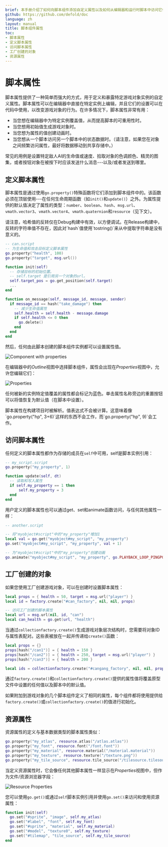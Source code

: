```yaml
---
brief: 本手册介绍了如何向脚本组件添加自定义属性以及如何从编辑器和运行时脚本中访问它们。
github: https://github.com/defold/doc
language: zh
layout: manual
title: 脚本组件属性
toc:
- 脚本属性
- 定义脚本属性
- 访问脚本属性
- 工厂创建的对象
- 资源属性
---
```


# 脚本属性

脚本属性提供了一种简单而强大的方式，用于定义和暴露特定游戏对象实例的自定义属性。脚本属性可以在编辑器中直接在特定实例上编辑，并且它们的设置可以在代码中使用，以改变游戏对象的行为。在许多情况下，脚本属性非常有用：

* 当您想在编辑器中为特定实例覆盖值，从而提高脚本的可重用性时。
* 当您想用初始值生成游戏对象时。
* 当您想为属性的值创建动画时。
* 当您想从一个脚本访问另一个脚本中的状态数据时。（请注意，如果您在对象之间频繁访问属性，最好将数据移动到共享存储中。）

常见的用例是设置特定敌人AI的生命值或速度、拾取对象的色调颜色、精灵的图集，或者按钮对象在被按下时应该发送什么消息---以及/或者发送到哪里。

## 定义脚本属性

脚本属性是通过使用`go.property()`特殊函数将它们添加到脚本组件中的。该函数必须在顶层使用---在任何生命周期函数（如`init()`和`update()`）之外。为属性提供的默认值决定了属性的类型：`number`、`boolean`、`hash`、`msg.url`、`vmath.vector3`、`vmath.vector4`、`vmath.quaternion`和`resource`（见下文）。

<div class='important' markdown='1'>
请注意，哈希值的反转仅在Debug构建中有效，以方便调试。在Release构建中，反转的字符串值不存在，因此对`hash`值使用`tostring()`来从中提取字符串是没有意义的。
</div>


```lua
-- can.script
-- 为生命值和攻击目标定义脚本属性
go.property("health", 100)
go.property("target", msg.url())

function init(self)
  -- 存储目标的初始位置。
  -- self.target 是引用另一个对象的url。
  self.target_pos = go.get_position(self.target)
  ...
end

function on_message(self, message_id, message, sender)
  if message_id == hash("take_damage") then
    -- 减少生命值属性
    self.health = self.health - message.damage
    if self.health <= 0 then
      go.delete()
    end
  end
end
```

然后，任何由此脚本创建的脚本组件实例都可以设置属性值。

![Component with properties](/manuals/images/script-properties/component.png)

 在编辑器中的*Outline*视图中选择脚本组件，属性会出现在*Properties*视图中，允许您编辑它们：

![Properties](/manuals/images/script-properties/properties.png)

任何被新的实例特定值覆盖的属性都会标记为蓝色。单击属性名称旁边的重置按钮可以将值恢复为默认值（在脚本中设置）。


<div class='important' markdown='1'>
脚本属性在构建项目时被解析。值表达式不会被计算。这意味着像`go.property("hp", 3+6)`这样的东西不会工作，而`go.property("hp", 9)`会工作。
</div>

## 访问脚本属性

任何定义的脚本属性都作为存储的成员在`self`中可用，self是脚本实例引用：

```lua
-- my_script.script
go.property("my_property", 1)

function update(self, dt)
  -- 读取和写入属性
  if self.my_property == 1 then
      self.my_property = 3
  end
end
```

用户定义的脚本属性也可以通过get、set和animate函数访问，与任何其他属性一样：

```lua
-- another.script

-- 将"myobject#script"中的"my_property"增加1
local val = go.get("myobject#my_script", "my_property")
go.set("myobject#my_script", "my_property", val + 1)

-- 为"myobject#script"中的"my_property"创建动画
go.animate("myobject#my_script", "my_property", go.PLAYBACK_LOOP_PINGPONG, 100, go.EASING_LINEAR, 2.0)
```

## 工厂创建的对象

如果您使用工厂创建游戏对象，可以在创建时设置脚本属性：

```lua
local props = { health = 50, target = msg.url("player") }
local id = factory.create("#can_factory", nil, nil, props)

-- 访问工厂创建的脚本属性
local url = msg.url(nil, id, "can")
local can_health = go.get(url, "health")
```

当通过`collectionfactory.create()`生成游戏对象层次结构时，您需要将对象ID与属性表配对。这些表被放在一起并传递给`create()`函数：

```lua
local props = {}
props[hash("/can1")] = { health = 150 }
props[hash("/can2")] = { health = 250, target = msg.url("player") }
props[hash("/can3")] = { health = 200 }

local ids = collectionfactory.create("#cangang_factory", nil, nil, props)
```

通过`factory.create()`和`collectionfactory.create()`提供的属性值将覆盖原型文件中设置的任何值以及脚本中的默认值。

如果附加到游戏对象的几个脚本组件定义了相同的属性，每个组件都将使用提供给`factory.create()`或`collectionfactory.create()`的值进行初始化。


## 资源属性

资源属性的定义与基本数据类型的脚本属性类似：

```lua
go.property("my_atlas", resource.atlas("/atlas.atlas"))
go.property("my_font", resource.font("/font.font"))
go.property("my_material", resource.material("/material.material"))
go.property("my_texture", resource.texture("/texture.png"))
go.property("my_tile_source", resource.tile_source("/tilesource.tilesource"))
```

当定义资源属性时，它会像任何其他脚本属性一样显示在*Properties*视图中，但作为文件/资源浏览器字段：

![Resource Properties](/manuals/images/script-properties/resource-properties.png)

您可以使用`go.get()`或通过`self`脚本实例引用并使用`go.set()`来访问和使用资源属性：

```lua
function init(self)
  go.set("#sprite", "image", self.my_atlas)
  go.set("#label", "font", self.my_font)
  go.set("#sprite", "material", self.my_material)
  go.set("#model", "texture0", self.my_texture)
  go.set("#tilemap", "tile_source", self.my_tile_source)
end
```
